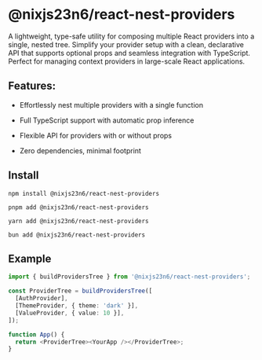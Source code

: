 # @nixjs23n6/react-nest-providers

A lightweight, type-safe utility for composing multiple React providers into a single, nested tree. Simplify your provider setup with a clean, declarative API that supports optional props and seamless integration with TypeScript. Perfect for managing context providers in large-scale React applications. 

## Features:  
- Effortlessly nest multiple providers with a single function  

- Full TypeScript support with automatic prop inference  

- Flexible API for providers with or without props  

- Zero dependencies, minimal footprint



## Install

```shell [npm]
npm install @nixjs23n6/react-nest-providers
```

```shell [pnpm]
pnpm add @nixjs23n6/react-nest-providers
```

```shell [yarn]
yarn add @nixjs23n6/react-nest-providers
```

```shell [bun]
bun add @nixjs23n6/react-nest-providers
```

## Example

```typescript
import { buildProvidersTree } from '@nixjs23n6/react-nest-providers';

const ProviderTree = buildProvidersTree([
  [AuthProvider],
  [ThemeProvider, { theme: 'dark' }],
  [ValueProvider, { value: 10 }],
]);

function App() {
  return <ProviderTree><YourApp /></ProviderTree>;
}
```

